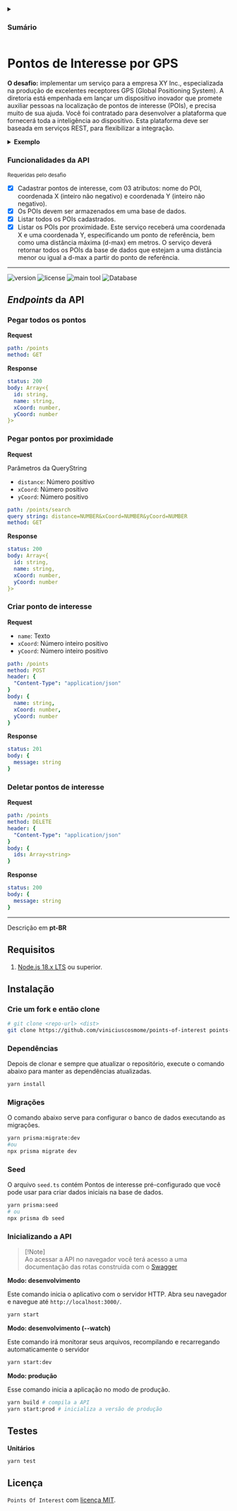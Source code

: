 <details>
<summary><h3>Sumário</h3></summary>

1. Sobre o desafio
    - [Descrição](#pontos-de-interesse-por-gps)
    - [Funcionalidades](#funcionalidades-da-api)
1. _Endpoints_ da API
    - [Pegar todos pontos](#pegar-todos-os-pontos)
    - [Pegar pontos por proximidade](#pegar-pontos-por-proximidade)
    - [Criar ponto de interesse](#criar-ponto-de-interesse)
    - [Deletar pontos de interesse](#deletar-pontos-de-interesse)
1. Baixar e executar
    - [Requisitos](#requisitos)
    - [Clone o projeto](#crie-um-fork-e-então-clone)
    - [Dependências](#dependências)
    - [Migrações](#migrações)
    - [Seed](#seed)
    - [Iniciando a aplicação](#inicializando-a-api)
1. Testes
    - [Testes unitários](#testes)
1. [LICENÇA](#licença)

</details>

# Pontos de Interesse por GPS

**O desafio:** implementar um serviço para a empresa XY Inc., especializada na produção de excelentes receptores
GPS (Global Positioning System).
A diretoria está empenhada em lançar um dispositivo inovador que promete auxiliar pessoas na localização de pontos de
interesse (POIs), e precisa muito de sua ajuda.
Você foi contratado para desenvolver a plataforma que fornecerá toda a inteligência ao dispositivo. Esta plataforma deve
ser baseada em serviços REST, para flexibilizar a integração.

<details>
<summary><strong>Exemplo</strong></summary>

---

Considere a seguinte base de dados de POIs:

- 'Lanchonete' (x=27, y=12)
- 'Posto' (x=31, y=18)
- 'Joalheria' (x=15, y=12)
- 'Floricultura' (x=19, y=21)
- 'Pub' (x=12, y=8)
- 'Supermercado' (x=23, y=6)
- 'Churrascaria' (x=28, y=2)

Dado o ponto de referência (x=20, y=10) indicado pelo receptor GPS, e uma distância máxima de 10 metros, o serviço deve
retornar os seguintes POIs:

- Lanchonete
- Joalheria
- Pub
- Supermercado

</details>

### Funcionalidades da API
<sup>Requeridas pelo desafio</sup>

- [x] Cadastrar pontos de interesse, com 03 atributos: nome do POI, coordenada X (inteiro não negativo) e coordenada Y (inteiro não negativo).
- [x] Os POIs devem ser armazenados em uma base de dados.
- [x] Listar todos os POIs cadastrados.
- [x] Listar os POIs por proximidade. Este serviço receberá uma coordenada X e uma coordenada Y, especificando um ponto de referência, bem como uma  distância máxima (d-max) em metros. O serviço deverá retornar todos os POIs da base de dados que estejam a uma distância menor ou igual a d-max a partir do ponto de referência.

</details>

---

![version](https://img.shields.io/github/package-json/v/viniciuscosmome/points-of-interest?style=flat-square&labelColor=f2f2f2&color=white)
![license](https://img.shields.io/github/license/viniciuscosmome/points-of-interest?style=flat-square&labelColor=f2f2f2&color=white)
![main tool](https://img.shields.io/badge/Nest_JS-f2f2f2?logo=nestjs&logoColor=db1737&style=flat-square)
![Database](https://img.shields.io/badge/SQLite-3684e3?logo=sqlite&logoColor=f2f2f2&style=flat-square)

## _Endpoints_ da API

### Pegar todos os pontos

**Request**

```yml
path: /points
method: GET
```

**Response**

```yml
status: 200
body: Array<{
  id: string,
  name: string,
  xCoord: number,
  yCoord: number
}>
```

### Pegar pontos por proximidade

**Request**

Parâmetros da QueryString
- ` distance `: Número positivo
- ` xCoord `: Número positivo
- ` yCoord `: Número positivo

```yml
path: /points/search
query string: distance=NUMBER&xCoord=NUMBER&yCoord=NUMBER
method: GET
```

**Response**

```yml
status: 200
body: Array<{
  id: string,
  name: string,
  xCoord: number,
  yCoord: number
}>
```

### Criar ponto de interesse

**Request**

- ` name `: Texto
- ` xCoord `: Número inteiro positivo
- ` yCoord `: Número inteiro positivo

```yml
path: /points
method: POST
header: {
  "Content-Type": "application/json"
}
body: {
  name: string,
  xCoord: number,
  yCoord: number
}
```

**Response**

```yml
status: 201
body: {
  message: string
}
```

### Deletar pontos de interesse

**Request**

```yml
path: /points
method: DELETE
header: {
  "Content-Type": "application/json"
}
body: {
  ids: Array<string>
}
```

**Response**

```yml
status: 200
body: {
  message: string
}
```

---

Descrição em <strong>pt-BR</strong>

## Requisitos
1. [Node.js 18.x LTS](https://nodejs.org/en) ou superior.

## Instalação

### Crie um fork e então clone

```bash
# git clone <repo-url> <dist>
git clone https://github.com/viniciuscosmome/points-of-interest points-of-interest
```

### Dependências

Depois de clonar e sempre que atualizar o repositório, execute o comando abaixo para manter as dependências atualizadas.

```bash
yarn install
```

### Migrações

O comando abaixo serve para configurar o banco de dados executando as migrações.

```bash
yarn prisma:migrate:dev
#ou
npx prisma migrate dev
```

### Seed

O arquivo `seed.ts` contém Pontos de interesse pré-configurado que você pode usar para criar dados iniciais na base de dados.

```bash
yarn prisma:seed
# ou
npx prisma db seed
```

### Inicializando a API

> [!Note]\
> Ao acessar a API no navegador você terá acesso a uma documentação das rotas construida com o [Swagger](https://docs.nestjs.com/openapi/introduction)

**Modo: desenvolvimento**

Este comando inicia o aplicativo com o servidor HTTP. Abra seu navegador e navegue até ` http://localhost:3000/ `.

```bash
yarn start
```

**Modo: desenvolvimento (--watch)**

Este comando irá monitorar seus arquivos, recompilando e recarregando automaticamente o servidor

```bash
yarn start:dev
```

**Modo: produção**

Esse comando inicia a aplicação no modo de produção.

```bash
yarn build # compila a API
yarn start:prod # inicializa a versão de produção
```

## Testes

**Unitários**
```bash
yarn test
```

## Licença

` Points Of Interest ` com [licença MIT](LICENSE).
